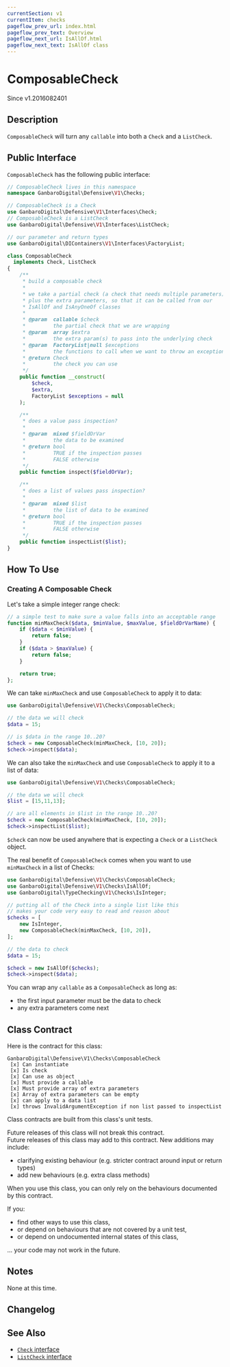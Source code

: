 ```yaml
---
currentSection: v1
currentItem: checks
pageflow_prev_url: index.html
pageflow_prev_text: Overview
pageflow_next_url: IsAllOf.html
pageflow_next_text: IsAllOf class
---
```

# ComposableCheck

<div class="callout info" markdown="1">
Since v1.2016082401
</div>

## Description

`ComposableCheck` will turn any `callable` into both a `Check` and a `ListCheck`.

## Public Interface

`ComposableCheck` has the following public interface:

```php
// ComposableCheck lives in this namespace
namespace GanbaroDigital\Defensive\V1\Checks;

// ComposableCheck is a Check
use GanbaroDigital\Defensive\V1\Interfaces\Check;
// ComposableCheck is a ListCheck
use GanbaroDigital\Defensive\V1\Interfaces\ListCheck;

// our parameter and return types
use GanbaroDigital\DIContainers\V1\Interfaces\FactoryList;

class ComposableCheck
  implements Check, ListCheck
{
    /**
     * build a composable check
     *
     * we take a partial check (a check that needs multiple parameters),
     * plus the extra parameters, so that it can be called from our
     * IsAllOf and IsAnyOneOf classes
     *
     * @param  callable $check
     *         the partial check that we are wrapping
     * @param  array $extra
     *         the extra param(s) to pass into the underlying check
     * @param  FactoryList|null $exceptions
     *         the functions to call when we want to throw an exception
     * @return Check
     *         the check you can use
     */
    public function __construct(
        $check,
        $extra,
        FactoryList $exceptions = null
    );

    /**
     * does a value pass inspection?
     *
     * @param  mixed $fieldOrVar
     *         the data to be examined
     * @return bool
     *         TRUE if the inspection passes
     *         FALSE otherwise
     */
    public function inspect($fieldOrVar);

    /**
     * does a list of values pass inspection?
     *
     * @param  mixed $list
     *         the list of data to be examined
     * @return bool
     *         TRUE if the inspection passes
     *         FALSE otherwise
     */
    public function inspectList($list);
}
```

## How To Use

### Creating A Composable Check

Let's take a simple integer range check:

```php
// a simple test to make sure a value falls into an acceptable range
function minMaxCheck($data, $minValue, $maxValue, $fieldOrVarName) {
    if ($data < $minValue) {
        return false;
    }
    if ($data > $maxValue) {
        return false;
    }

    return true;
};
```

We can take `minMaxCheck` and use `ComposableCheck` to apply it to data:

```php
use GanbaroDigital\Defensive\V1\Checks\ComposableCheck;

// the data we will check
$data = 15;

// is $data in the range 10..20?
$check = new ComposableCheck(minMaxCheck, [10, 20]);
$check->inspect($data);
```

We can also take the `minMaxCheck` and use `ComposableCheck` to apply it to a list of data:

```php
use GanbaroDigital\Defensive\V1\Checks\ComposableCheck;

// the data we will check
$list = [15,11,13];

// are all elements in $list in the range 10..20?
$check = new ComposableCheck(minMaxCheck, [10, 20]);
$check->inspectList($list);
```

`$check` can now be used anywhere that is expecting a `Check` or  a `ListCheck` object.

The real benefit of `ComposableCheck` comes when you want to use `minMaxCheck` in a list of Checks:

```php
use GanbaroDigital\Defensive\V1\Checks\ComposableCheck;
use GanbaroDigital\Defensive\V1\Checks\IsAllOf;
use GanbaroDigital\TypeChecking\V1\Checks\IsInteger;

// putting all of the Check into a single list like this
// makes your code very easy to read and reason about
$checks = [
    new IsInteger,
    new ComposableCheck(minMaxCheck, [10, 20]),
];

// the data to check
$data = 15;

$check = new IsAllOf($checks);
$check->inspect($data);
```

You can wrap any `callable` as a `ComposableCheck` as long as:

* the first input parameter must be the data to check
* any extra parameters come next

## Class Contract

Here is the contract for this class:

    GanbaroDigital\Defensive\V1\Checks\ComposableCheck
     [x] Can instantiate
     [x] Is check
     [x] Can use as object
     [x] Must provide a callable
     [x] Must provide array of extra parameters
     [x] Array of extra parameters can be empty
     [x] can apply to a data list
     [x] throws InvalidArgumentException if non list passed to inspectList

Class contracts are built from this class's unit tests.

<div class="callout success">
Future releases of this class will not break this contract.
</div>

<div class="callout info" markdown="1">
Future releases of this class may add to this contract. New additions may include:

* clarifying existing behaviour (e.g. stricter contract around input or return types)
* add new behaviours (e.g. extra class methods)
</div>

<div class="callout warning" markdown="1">
When you use this class, you can only rely on the behaviours documented by this contract.

If you:

* find other ways to use this class,
* or depend on behaviours that are not covered by a unit test,
* or depend on undocumented internal states of this class,

... your code may not work in the future.
</div>

## Notes

None at this time.

## Changelog

## See Also

* [`Check` interface](../Interfaces/Check.html)
* [`ListCheck` interface](../Interfaces/ListCheck.html)
